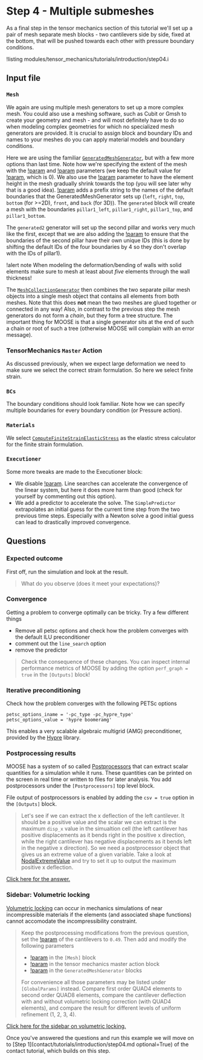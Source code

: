 # Step 4 - Multiple submeshes

As a final step in the tensor mechanics section of this tutorial we'll set up a
pair of mesh separate mesh blocks - two cantilevers side by side, fixed at the
bottom, that will be pushed towards each other with pressure boundary conditions.

!listing modules/tensor_mechanics/tutorials/introduction/step04.i

## Input file

### `Mesh`

We again are using multiple mesh generators to set up a more complex mesh. You
could also use a meshing software, such as Cubit or Gmsh to create your geometry
and mesh - and will most definitely have to do so when modeling complex
geometries for which no specialized mesh generators are provided. It is crucial
to assign block and boundary IDs and names to your meshes do you can apply
material models and boundary conditions.

Here we are using the familiar
[`GeneratedMeshGenerator`](GeneratedMeshGenerator.md), but with a few more
options than last time. Note how we're specifying the extent of the mesh with
the [!param](/Mesh/GeneratedMeshGenerator/xmin) and
[!param](/Mesh/GeneratedMeshGenerator/xmax) parameters (we keep the default
value for [!param](/Mesh/GeneratedMeshGenerator/ymin), which is 0). We also use
the [!param](/Mesh/GeneratedMeshGenerator/bias_y) parameter to have the element
height in the mesh gradually shrink towards the top (you will see later why that
is a good idea). [!param](/Mesh/GeneratedMeshGenerator/boundary_name_prefix)
adds a prefix string to the names of the default boundaries that the
GeneratedMeshGenerator sets up (`left`, `right`, `top`, `bottom` (for >=2D),
`front`, and `back` (for 3D)). The `generated` block will create a mesh with the
boundaries `pillar1_left`, `pillar1_right`, `pillar1_top`, and `pillar1_bottom`.

The `generated2` generator will set up the second pillar and works very much like the first, except that we are also adding the [!param](/Mesh/GeneratedMeshGenerator/boundary_id_offset) to ensure that the boundaries of the second pillar have their own unique IDs (this is done by shifting the default IDs of the four boundaries by 4 so they don't overlap with the IDs of pillar1).

!alert note
When modeling the deformation/bending of walls with solid elements make sure to
mesh at least about *five* elements through the wall thickness!

The [`MeshCollectionGenerator`](MeshCollectionGenerator.md) then combines the two separate pillar mesh objects into a single mesh object that contains all elements from both meshes. Note that this does **not** mean the two meshes are glued together or connected in any way! Also, in contrast to the previous step the mesh generators do not form a *chain*, but they form a tree structure. The important thing for MOOSE is that a single generator sits at the end of such a chain or root of such a tree (otherwise MOOSE will complain with an error message).

### TensorMechanics `Master` Action

As discussed previously, when we expect large deformation we need to make sure we select the correct strain formulation. So here we select finite strain.

### `BCs`

The boundary conditions should look familiar. Note how we can specify multiple
boundaries for every boundary condition (or Pressure action).

### `Materials`

We select
[`ComputeFiniteStrainElasticStress`](ComputeFiniteStrainElasticStress.md) as the
elastic stress calculator for the finite strain formulation.

### `Executioner`

Some more tweaks are made to the Executioner block:

- We disable [!param](/Executioner/Transient/line_search). Line searches can accelerate the convergence of the linear system, but here it does more harm than good (check for yourself by commenting out this option).
- We add a predictor to accelerate the solve. The `SimplePredictor` extrapolates an initial guess for the current time step from the two previous time steps. Especially with a Newton solve a good initial guess can lead to drastically improved convergence.

## Questions

### Expected outcome

First off, run the simulation and look at the result.

> What do you observe (does it meet your expectations)?

### Convergence

Getting a problem to converge optimally can be tricky. Try a few different things

- Remove all petsc options and check how the problem converges with the default ILU preconditioner
- comment out the `line_search` option
- remove the predictor

> Check the consequence of these changes. You can inspect internal performance
> metrics of MOOSE by adding the option `perf_graph = true` in the `[Outputs]`
> block!

### Iterative preconditioning

Check how the problem converges with the following PETSc options

```
petsc_options_iname = '-pc_type -pc_hypre_type'
petsc_options_value = 'hypre boomeramg'
```

This enables a very scalable algebraic multigrid (AMG) preconditioner, provided
by the
[Hypre](https://computing.llnl.gov/projects/hypre-scalable-linear-solvers-multigrid-methods/software)
library.

### Postprocessing results

MOOSE has a system of so called [Postprocessors](Postprocessors/index.md) that
can extract scalar quantities for a simulation while it runs. These quantities
can be printed on the screen in real time or written to files for later analysis.
You add postprocessors under the `[Postprocessors]` top level block.

File output of postprocessors is enabled by adding the `csv = true` option in
the `[Outputs]` block.

> Let's see if we can extract the x deflection of the left cantilever. It should
> be a positive value and the scalar we can extract is the maximum `disp_x`
> value in the simualtion cell (the left cantilever has positive displacements
> as it bends right in the positive x direction, while the right cantilever has
> negative displacements as it bends left in the negative x direction). So we
> need a postprocessor object that gives us an extreme value of a given
> variable. Take a look at [NodalExtremeValue](NodalExtremeValue.md) and try to
> set it up to output the maximum positive x deflection.

[Click here for the answer.](tensor_mechanics/tutorials/introduction/answer04a.md)

### Sidebar: Volumetric locking

[Volumetric locking](tensor_mechanics/VolumetricLocking.md) can occur in
mechanics simulations of near incompressible materials if the elements (and
associated shape functions) cannot accomodate the incompressibility constraint.

> Keep the postprocessing modifications from the previous question, set the
> [!param](/Materials/ComputeIsotropicElasticityTensor/poissons_ratio) of the
> cantilevers to `0.49`. Then add and modify the following parameters
>
> - [!param](/Mesh/uniform_refine) in the `[Mesh]` block
> - [!param](/Modules/TensorMechanics/Master/TensorMechanicsAction/volumetric_locking_correction) in the tensor mechanics master action block
> - [!param](/Mesh/GeneratedMeshGenerator/elem_type) in the `GeneratedMeshGenerator` blocks
>
> For convenience all those parameters may be listed under `[GlobalParams]`
> instead. Compare first order QUAD4 elements to second order QUAD8 elements,
> compare the cantilever deflection with and without volumetric locking
> correction (with QUAD4 elements), and compare the result for different levels
> of uniform refinement (1, 2, 3, 4).

[Click here for the sidebar on volumetric locking.](tensor_mechanics/tutorials/introduction/step04a.md)

Once you've answered the questions and run this example we will move on to
[Step 1](contact/tutorials/introduction/step04.md optional=True) of the contact
tutorial, which builds on this step.
